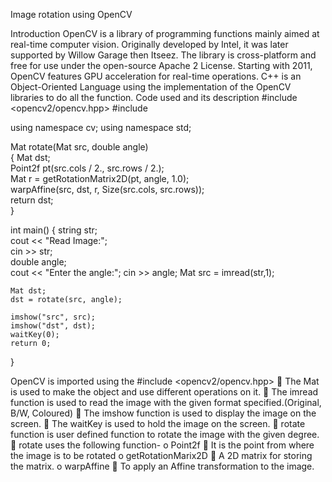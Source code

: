 Image rotation using OpenCV

Introduction
OpenCV is a library of programming functions mainly aimed at real-time computer vision. Originally developed by Intel, it was later supported by Willow Garage then Itseez. The library is cross-platform and free for use under the open-source Apache 2 License. Starting with 2011, OpenCV features GPU acceleration for real-time operations.
C++ is an Object-Oriented Language using the implementation of the OpenCV libraries to do all the function.
Code used and its description
#include <opencv2/opencv.hpp>
#include <iostream>


using namespace cv;
using namespace std;

Mat rotate(Mat src, double angle)      
{
    Mat dst;      
    Point2f pt(src.cols / 2., src.rows / 2.);          
    Mat r = getRotationMatrix2D(pt, angle, 1.0);      
    warpAffine(src, dst, r, Size(src.cols, src.rows));  
    return dst;         
}

int main()
{
    string str;         
    cout << "Read Image:";      
    cin >> str;     
    double angle;       
    cout << "Enter the angle:";
    cin >> angle;
    Mat src = imread(str,1);           
    
    Mat dst;      
    dst = rotate(src, angle);       

    imshow("src", src);          
    imshow("dst", dst);          
    waitKey(0);                     
    return 0;
}

OpenCV is imported using the #include <opencv2/opencv.hpp>
	The Mat is used to make the object and use different operations on it.
	The imread function is used to read the image with the given format specified.(Original, B/W, Coloured)
	The imshow function is used to display the image on the screen.
	The waitKey is used to hold the image on the screen.
	rotate function is user defined function to rotate the image with the given degree.
	rotate uses the following function-
o	Point2f
	It is the point from where the image is to be rotated
o	getRotationMarix2D
	A 2D matrix for storing the matrix.
o	warpAffine
	To apply an Affine transformation to the image.
 




